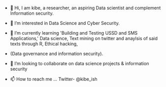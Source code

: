 - 👋 Hi, I am kibe, a researcher, an aspiring Data scientist and complement Information security. 
- 👀 I’m interested in Data Science and Cyber Security.
- 🌱 I’m currently learning 'Building and Testing USSD and SMS Applications,' Data science, Text mining on twitter and anaylsis of said texts through R, Ethical hacking,
- (Data governance and information security).

- 💞️ I’m looking to collaborate on data science projects & information security
- 📫 How to reach me ... Twitter- @kibe_ish

<!---
samkibe/samkibe is a ✨ special ✨ repository because its `README.md` (this file) appears on your GitHub profile.
You can click the Preview link to take a look at your changes.
--->
